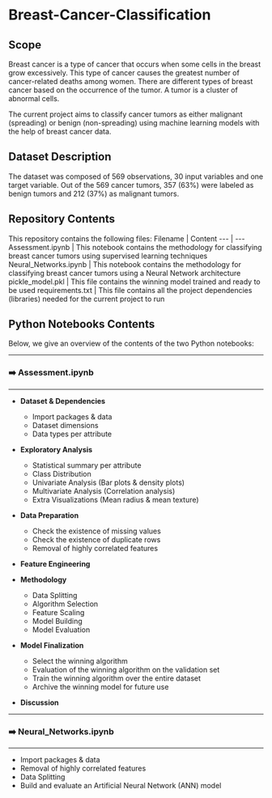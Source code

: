 # Breast-Cancer-Classification

## Scope
Breast cancer is a type of cancer that occurs when some cells in the breast grow excessively. This type of cancer causes the greatest number of cancer-related deaths among women. There are different types of breast cancer based on the occurrence of the tumor. A tumor is a cluster of abnormal cells. 

The current project aims to classify cancer tumors as either malignant (spreading) or benign (non-spreading) using machine learning models with the help of breast cancer data.

## Dataset Description
The dataset was composed of 569 observations, 30 input variables and one target variable. Out of the 569 cancer tumors, 357 (63%) were labeled as benign tumors and 212 (37%) as malignant tumors.

## Repository Contents
This repository contains the following files:
Filename | Content
--- | ---
Assessment.ipynb | This notebook contains the methodology for classifying breast cancer tumors using supervised learning techniques
Neural_Networks.ipynb | This notebook contains the methodology for classifying breast cancer tumors using a Neural Network architecture
pickle_model.pkl | This file contains the winning model trained and ready to be used
requirements.txt | This file contains all the project dependencies (libraries) needed for the current project to run


## Python Notebooks Contents
Below, we give an overview of the contents of the two Python notebooks:

---
### :arrow_right: Assessment.ipynb
---
* **Dataset & Dependencies**
  * Import packages & data
  * Dataset dimensions
  * Data types per attribute

* **Exploratory Analysis**
  * Statistical summary per attribute
  * Class Distribution
  * Univariate Analysis (Bar plots & density plots)
  * Multivariate Analysis (Correlation analysis)
  * Extra Visualizations (Mean radius & mean texture)

* **Data Preparation**
  * Check the existence of missing values
  * Check the existence of duplicate rows
  * Removal of highly correlated features

* **Feature Engineering**

* **Methodology**
  * Data Splitting
  * Algorithm Selection
  * Feature Scaling
  * Model Building
  * Model Evaluation

* **Model Finalization**
  * Select the winning algorithm
  * Evaluation of the winning algorithm on the validation set
  * Train the winning algorithm over the entire dataset
  * Archive the winning model for future use

* **Discussion**

---
### :arrow_right: Neural_Networks.ipynb
---
  * Import packages & data
  * Removal of highly correlated features
  * Data Splitting
  * Build and evaluate an Artificial Neural Network (ANN) model
